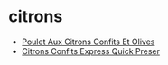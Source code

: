 # citrons

 * [Poulet Aux Citrons Confits Et Olives](../../index/p/poulet-aux-citrons-confits-et-olives-15176.json)
 * [Citrons Confits Express Quick Preser](../../index/c/citrons-confits-express-quick-preser.json)
